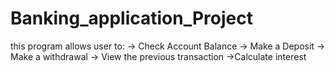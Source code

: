 # Banking_application_Project 

this program allows user to:
-> Check Account Balance 
-> Make a Deposit 
-> Make a withdrawal
-> View the previous transaction
->Calculate interest 
